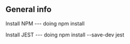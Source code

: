## General info

Install NPM --- doing npm install

Install JEST --- doing npm install --save-dev jest